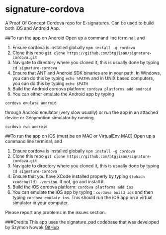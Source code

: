 # signature-cordova
A Proof Of Concept Cordova repo for E-signatures. Can be used to build both iOS and Android App. 

##To run the app on Android
Open up a command line terminal, and

1. Ensure cordova is installed globally `npm install -g cordova`
2. Clone this repo `git clone https://github.com/btgjisan/signature-cordova.git`
3. Navigate to directory where you cloned it, this is usually done by typing `cd signature-cordova`
4. Ensure that ANT and Android SDK binaries are in your path. In Windows, you can do this by typing `echo %PATH%` and in UNIX based computers, you can do this by typing `echo $PATH`
5. Build the Android cordova platform: `cordova platforms add android` 
6. You can either emulate the Android app by typing 

  `cordova emulate android` 

  through Android emulator (very slow usually) or run the app in an attached device or Genymotion simulator by running 

  `cordova run android`

##To run the app on iOS (must be on MAC or VirtualEnv MAC)
Open up a command line terminal, and 

1. Ensure cordova is installed globally `npm install -g cordova`
2. Clone this repo `git clone https://github.com/btgjisan/signature-cordova.git`
3. Navigate to directory where you cloned it, this is usually done by typing `cd signature-cordova`
4. Ensure that you have XCode installed properly by typing `$(which xcodebuild) -version`. If not, go and install it.
5. Build the iOS cordova platform: `cordova platforms add ios`
6. You can emulate the iOS app by typing : `cordova build ios` and then typing `cordova emulate ios`. This should run the iOS app on a virtual simulator in your computer. 

Please report any problems in the issues section.

###Credits
This app uses the signature_pad codebase that was developed by Szymon Nowak [GitHub](https://github.com/szimek/signature_pad)


